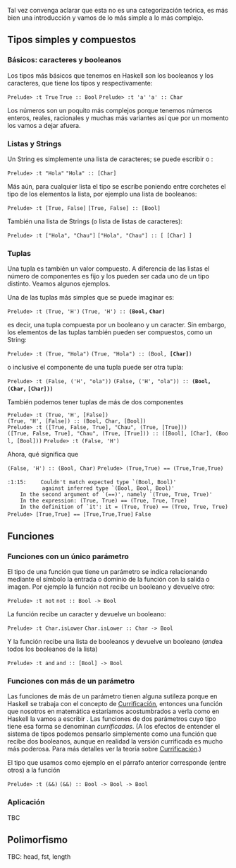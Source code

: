 Tal vez convenga aclarar que esta no es una categorización teórica, es más bien una introducción y vamos de lo más simple a lo más complejo.

Tipos simples y compuestos
--------------------------

### Básicos: caracteres y booleanos

Los tipos más básicos que tenemos en Haskell son los booleanos y los caracteres, que tiene los tipos y respectivamente:

`Prelude> :t True`
`True :: Bool`
`Prelude> :t 'a'`
`'a' :: Char`

Los números son un poquito más complejos porque tenemos números enteros, reales, racionales y muchas más variantes así que por un momento los vamos a dejar afuera.

### Listas y Strings

Un String es simplemente una lista de caracteres; se puede escribir o :

`Prelude> :t "Hola"`
`"Hola" :: [Char]`

Más aún, para cualquier lista el tipo se escribe poniendo entre corchetes el tipo de los elementos la lista, por ejemplo una lista de booleanos:

`Prelude> :t [True, False]`
`[True, False] :: [Bool]`

También una lista de Strings (o lista de listas de caracteres):

`Prelude> :t ["Hola", "Chau"]`
`["Hola", "Chau"] :: [ [Char] ]`

### Tuplas

Una tupla es también un valor compuesto. A diferencia de las listas el número de componentes es fijo y los pueden ser cada uno de un tipo distinto. Veamos algunos ejemplos.

Una de las tuplas más simples que se puede imaginar es:

`Prelude> :t (True, 'H')`
`(True, 'H') :: `**`(Bool,` `Char)`**

es decir, una tupla compuesta por un booleano y un caracter. Sin embargo, los elementos de las tuplas también pueden ser compuestos, como un String:

`Prelude> :t (True, "Hola")`
`(True, "Hola") :: (Bool, `**`[Char]`**`)`

o inclusive el componente de una tupla puede ser otra tupla:

`Prelude> :t (False, ('H', "ola"))`
`(False, ('H', "ola")) :: `**`(Bool,` `(Char,` `[Char]))`**` `

También podemos tener tuplas de más de dos componentes

`Prelude> :t (True, 'H', [False])`
`(True, 'H', [False]) :: (Bool, Char, [Bool])`
`Prelude> :t ([True, False, True], "Chau", (True, [True]))`
`([True, False, True], "Chau", (True, [True])) :: ([Bool], [Char], (Bool, [Bool]))`
`Prelude> :t (False, 'H')`

Ahora, qué significa que

`(False, 'H') :: (Bool, Char)`
`Prelude> (True,True) == (True,True,True)`

<interactive>`:1:15:`
``     Couldn't match expected type `(Bool, Bool)' ``
``            against inferred type `(Bool, Bool, Bool)' ``
``     In the second argument of `(==)', namely `(True, True, True)' ``
`    In the expression: (True, True) == (True, True, True)`
``     In the definition of `it': it = (True, True) == (True, True, True) ``
`Prelude> [True,True] == [True,True,True]`
`False`

Funciones
---------

### Funciones con un único parámetro

El tipo de una función que tiene un parámetro se indica relacionando mediante el símbolo la entrada o dominio de la función con la salida o imagen. Por ejemplo la función not recibe un booleano y devuelve otro:

`Prelude> :t not`
`not :: Bool -> Bool`

La función recibe un caracter y devuelve un booleano:

`Prelude> :t Char.isLower`
`Char.isLower :: Char -> Bool`

Y la función recibe una lista de booleanos y devuelve un booleano (*and*ea todos los booleanos de la lista)

`Prelude> :t and`
`and :: [Bool] -> Bool`

### Funciones con más de un parámetro

Las funciones de más de un parámetro tienen alguna sutileza porque en Haskell se trabaja con el concepto de [Currificación](currificacion.html), entonces una función que nosotros en matemática estaríamos acostumbrados a verla como en Haskell la vamos a escribir . Las funciones de dos parámetros cuyo tipo tiene esa forma se denominan *currificadas*. (A los efectos de entender el sistema de tipos podemos pensarlo simplemente como una función que recibe dos booleanos, aunque en realidad la versión currificada es mucho más poderosa. Para más detalles ver la teoría sobre [Currificación](currificacion.html).)

El tipo que usamos como ejemplo en el párrafo anterior corresponde (entre otros) a la función

`Prelude> :t (&&)`
`(&&) :: Bool -> Bool -> Bool`

### Aplicación

TBC

Polimorfismo
------------

TBC: head, fst, length
